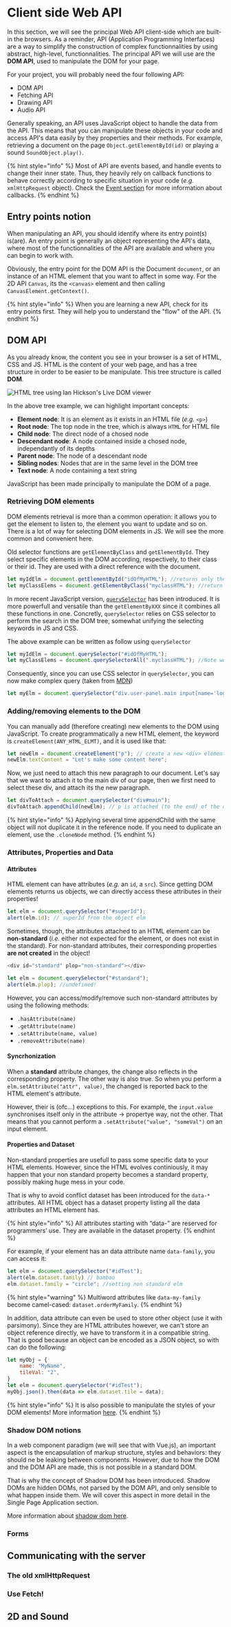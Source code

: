 # Client side Web API

In this section, we will see the principal Web API client-side which are built-in the browsers. As a reminder, API (Application Programming Interfaces) are a way to simplify the construction of complex functionnalities by using abstract, high-level, functionnalities. The principal API we will use are the **DOM API**, used to manipulate the DOM for your page.

For your project, you will probably need the four following API:
* DOM API
* Fetching API
* Drawing API
* Audio API

Generally speaking, an API uses JavaScript object to handle the data from the API. This means that you can manipulate these objects in your code and access API's data easily by they properties and their methods. For example, retrieving a document on the page `Object.getElementById(id)` or playing a sound `SoundObject.play()`.

{% hint style="info" %}
Most of API are events based, and handle events to change their inner state. Thus, they heavily rely on callback functions to behave correctly according to specific situation in your code (*e.g.* `xmlHttpRequest` object). Check the [Event section](event.md) for more information about callbacks.
{% endhint %}

## Entry points notion
When manipulating an API, you should identify where its entry point(s) is(are). An entry point is generally an object representing the API's data, where most of the functionnalities of the API are available and where you can begin to work with.

Obviously, the entry point for the DOM API is the Document `document`, or an instance of an HTML element that you want to affect in some way. For the 2D API `Canvas`, its the `<canvas>` element and then calling `CanvasElement.getContext()`.

{% hint style="info" %}
When you are learning a new API, check for its entry points first. They will help you to understand the "flow" of the API.
{% endhint %}

## DOM API
As you already know, the content you see in your browser is a set of HTML, CSS and JS. HTML is the content of your web page, and has a tree structure in order to be easier to be manipulate. This tree structure is called **DOM**.

![HTML tree using Ian Hickson's [Live DOM viewer](https://software.hixie.ch/utilities/js/live-dom-viewer/)](resources/html_tree.png)

In the above tree example, we can highlight important concepts:
* **Element node**: It is an element as it exists in an HTML file (*e.g.* `<p>`)
* **Root node**: The top node in the tree, which is always `HTML` for HTML file
* **Child node**: The direct node of a chosed node
* **Descendant node**: A node contained inside a chosed node, independantly of its depths
* **Parent node**: The node of a descendant node
* **Sibling nodes**: Nodes that are in the same level in the DOM tree
* **Text node**: A node containing a text string

JavaScript has been made principally to manipulate the DOM of a page.

### Retrieving DOM elements
DOM elements retrieval is more than a common operation: it allows you to get the element to listen to, the element you want to update and so on. There is a lot of way for selecting DOM elements in JS. We will see the more common and convenient here.

Old selector functions are `getElementByClass` and `getElementById`. They select specific elements in the DOM according, respectively, to their class or their id. They are used with a direct reference with the document.

```js
let myIdElm = document.getElementById("idOfMyHTML"); //returns only the html object maching, or undefined
let myClassElems = document.getElementByClass("myclassHTML"); //return an array-like object of all the elements found with myclassHTML
```

In more recent JavaScript version, [`querySelector`](https://developer.mozilla.org/en-US/docs/Web/API/Document/querySelector) has been introduced. It is more powerfull and versatile than the `getElementByXXX` since it combines all these functions in one. Concretly, `querySelector` relies on CSS selector to perform the search in the DOM tree, somewhat unifying the selecting keywords in JS and CSS.

The above example can be written as follow using `querySelector`

```js
let myIdElm = document.querySelector("#idOfMyHTML");
let myClassElems = document.querySelectorAll(".myclassHTML"); //Note we use querySelectorAll here, returning an array-like 
```

Consequently, since you can use CSS selector in `querySelector`, you can now make complex query (taken from [MDN](https://developer.mozilla.org/en-US/docs/Web/API/Document/querySelector))
```js
let myElm = document.querySelector("div.user-panel.main input[name='login']")
```
### Adding/removing elements to the DOM
You can manually add (therefore creating) new elements to the DOM using JavaScript. To create programmatically a new HTML element, the keyword is `createElement(ANY_HTML_ELMT)`, and it is used like that:

```js
let newElm = document.createElement("p"); // create a new <div> element
newElm.textContent = "Let's make some content here";
```

Now, we just need to attach this new paragraph to our document. Let's say that we want to attach it to the main div of our page, then we first need to select these div, and attach its the new paragraph.

```js
let divToAttach = document.querySelector("div#main");
divToAttach.appendChild(newElm); // p is attached (to the end) of the div now !
```

{% hint style="info" %}
Applying several time appendChild with the same object will not duplicate it in the reference node. If you need to duplicate an element, use the `.cloneNode` method.
{% endhint %}

### Attributes, Properties and Data

#### Attributes
HTML element can have attributes (*e.g.* an `id`, a `src`). Since getting DOM elements returns us objects, we can directly access these attributes in their properties! 

```js
let elm = document.querySelector("#superId");
alert(elm.id); // superId from the object elm
```

Sometimes, though, the attributes attached to an HTML element can be **non-standard** (*i.e.* either not expected for the element, or does not exist in the standard). For non-standard attributes, their corresponding properties **are not created** in the object! 

```js
<div id="standard" plop="non-standard"></div>

let elm = document.querySelector("#standard");
alert(elm.plop); //undefined!
```

However, you can access/modify/remove such non-standard attributes by using the following methods:
* `.hasAttribute(name)`
* `.getAttribute(name)`
* `.setAttribute(name, value)`
* `.removeAttribute(name)`

#### Syncrhonization
When a **standard** attribute changes, the change also reflects in the corresponding property. The other way is also true. So when you perform a `elm.setAttribute("attr", value)`, the changed is reported back to the HTML element's attribute.

However, their is (ofc...) exceptions to this. For example, the `input.value` synchronises itself only in the attribute -> propertye way, not the other. That means that you cannot perform a `.setAttribute("value", "someVal")` on an input element. 

#### Properties and Dataset
Non-standard properties are usefull to pass some specific data to your HTML elements. However, since the HTML evolves continiously, it may happen that your non standard property becomes a standard property, possibly making huge mess in your code.

That is why to avoid conflict dataset has been introduced for the `data-*` attributes. All HTML object has a dataset property listing all the data attributes an HTML element has.

{% hint style="info" %}
All attributes starting with “data-” are reserved for programmers’ use. They are available in the dataset property.
{% endhint %}

For example, if your element has an data attribute name `data-family`, you can access it:

```js
let elm = document.querySelector("#idTest");
alert(elm.dataset.family) // bamboo
elm.dataset.family = "circle"; //setting non standard elm
```

{% hint style="warning" %}
Multiword attributes like `data-my-family` become camel-cased: `dataset.orderMyFamily`.
{% endhint %}

In addition, data attribute can even be used to store other object (use it with parsimony). Since they are HTML attributes however, we can't store an object reference directly, we have to transform it in a compatible string. That is good because an object can be encoded as a JSON object, so with can do the following:

```js
let myObj = {
    name: "MyName",
    tileVal: "2",
}
let elm = document.querySelector("#idTest");
myObj.json().then(data => elm.dataset.tile = data);
```

{% hint style="info" %}
It is also possible to manipulate the styles of your DOM elements! More information [here](https://developer.mozilla.org/en-US/docs/Learn/JavaScript/Client-side_web_APIs/Manipulating_documents).
{% endhint %}

### Shadow DOM notions
In a web component paradigm (we will see that with Vue.js), an important aspect is the encapsulation of markup structure, styles and behaviors: they should ne be leaking between components. However, due to how the DOM and the DOM API are made, this is not possible in a standard DOM.

That is why the concept of Shadow DOM has been introduced. Shadow DOMs are hidden DOMs, not parsed by the DOM API, and only sensible to what happen inside them. We will cover this aspect in more detail in the Single Page Application section.

More information about [shadow dom here](https://developer.mozilla.org/en-US/docs/Glossary/Shadow_tree).

### Forms

## Communicating with the server

### The old xmlHttpRequest

### Use Fetch!

## 2D and Sound